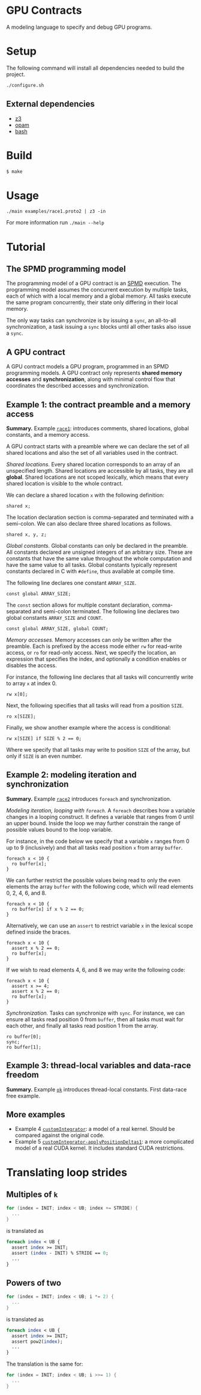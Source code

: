 # GPU Contracts

A modeling language to specify and debug GPU programs.

# Setup

The following command will install all dependencies needed to build the project.

```bash
./configure.sh
```

## External dependencies

* [z3](https://github.com/Z3Prover/z3)
* [opam](https://opam.ocaml.org/)
* [bash](https://www.gnu.org/software/bash/)

# Build

```bash
$ make
```

# Usage

```
./main examples/race1.proto2 | z3 -in
```

For more information run `./main --help`

# Tutorial

## The SPMD programming model

The programming model of a GPU contract is an
[SPMD](https://en.wikipedia.org/wiki/SPMD) execution. The programming model
assumes the concurrent execution by multiple tasks, each of which with a local
memory and a global memory. All tasks execute the same program concurrently,
their state only differing in their local memory.

The only way tasks can synchronize is by issuing a `sync`, an all-to-all
synchronization, a task issuing a `sync` blocks until all other tasks also issue
a `sync`.


## A GPU contract

A GPU contract models a GPU program, programmed in an SPMD programming models. A
GPU contract only represents **shared memory accesses** and **synchronization**,
along with minimal control flow that coordinates the described accesses and
synchronization.

## Example 1: the contract preamble and a memory access

**Summary.** Example [`race1`](examples/race1.proto2): introduces comments, shared locations, global constants, and a memory access.

A GPU contract starts with a preamble where we can declare the set of all
shared locations and also the set of all variables used in the contract.

*Shared locations.* Every shared location corresponds to an array of an
unspecified length. Shared locations are accessible by all tasks, they are all **global**. Shared locations are not scoped lexically, which means that every shared location
is visible to the whole contract.

We can declare a shared location `x` with the following definition:
```
shared x;
```

The location declaration section is comma-separated and terminated with a semi-colon. We can also declare three shared locations as follows.
```
shared x, y, z;
```

*Global constants.* Global constants can only be declared in the preamble.
All constants declared are unsigned integers of an arbitrary size.
These are constants that have the same value throughout the whole computation and have the same value to all tasks. Global constants typically
represent constants declared in C with `#define`, thus available at compile time.

The following line declares one constant `ARRAY_SIZE`.

```
const global ARRAY_SIZE;
```

The `const` section allows for multiple constant declaration, comma-separated and semi-colon terminated. The following line declares two global constants `ARRAY_SIZE` and `COUNT`.

```
const global ARRAY_SIZE, global COUNT;
```

*Memory accesses.* Memory accesses can only be written after the preamble. Each is prefixed by the access mode either `rw` for read-write access, or `ro` for read-only access. Next, we specify the location, an expression that specifies the index, and optionally a condition enables or disables the access.

For instance, the following line declares that all tasks will concurrently
write to array `x` at index 0.
```
rw x[0];
```

Next, the following specifies that all tasks will read from a position
`SIZE`.
```
ro x[SIZE];
```

Finally, we show another example where the access is conditional:

```
rw x[SIZE] if SIZE % 2 == 0;
```
Where we specify that all tasks may write to position `SIZE` of the array,
but only if `SIZE` is an even number.

## Example 2: modeling iteration and synchronization

**Summary.** Example [`race2`](examples/race2.proto2) introduces `foreach` and
synchronization.

*Modeling iteration, looping with `foreach`.* A `foreach` describes how a
variable changes in a looping construct. It defines a variable that ranges from
0 until an upper bound. Inside the loop we may further constrain the
range of possible values bound to the loop variable.

For instance, in the code below we specify that a variable `x` ranges from 0 up
to 9 (inclusively) and that all tasks read position `x` from array `buffer`.

```
foreach x < 10 {
  ro buffer[x];
}
```

We can further restrict the possible values being read to only the even
elements the array `buffer` with the following code, which will read
elements 0, 2, 4, 6, and 8.

```
foreach x < 10 {
  ro buffer[x] if x % 2 == 0;
}
```

Alternatively, we can use an `assert` to restrict variable `x` in the lexical scope defined inside the braces.

```
foreach x < 10 {
  assert x % 2 == 0;
  ro buffer[x];
}
```

If we wish to read elements 4, 6, and 8 we may write the following code:

```
foreach x < 10 {
  assert x >= 4;
  assert x % 2 == 0;
  ro buffer[x];
}
```

*Synchronization.* Tasks can synchronize with `sync`. For instance, we can
ensure all tasks read position 0 from `buffer`, then all tasks must wait for
each other, and finally all tasks read position 1 from the array.
```
ro buffer[0];
sync;
ro buffer[1];
```


## Example 3: thread-local variables and data-race freedom

**Summary.** Example [`ok`](examples/ok.proto2) introduces thread-local constants. First data-race free example.

## More examples

* Example 4 [`customIntegrator`](examples/customIntegrator.proto2): a model of a real kernel. Should be compared against the original code.
* Example 5 [`customIntegrator-applyPositionDeltas1`](examples/customIntegrator-applyPositionDeltas1.proto2): a more complicated model of a real CUDA kernel. It includes standard CUDA restrictions.



# Translating loop strides

## Multiples of `k`

```C
for (index = INIT; index < UB; index += STRIDE) {
  ...
}
```

is translated as

```perl
foreach index < UB {
  assert index >= INIT;
  assert (index - INIT) % STRIDE == 0;
  ...
}
```

## Powers of two

```C
for (index = INIT; index < UB; i *= 2) {
  ...
}
```
is translated as
```perl
foreach index < UB {
  assert index >= INIT;
  assert pow2(index);
  ...
}
```

The translation is the same for:

```C
for (index = INIT; index < UB; i >>= 1) {
  ...
}
```
